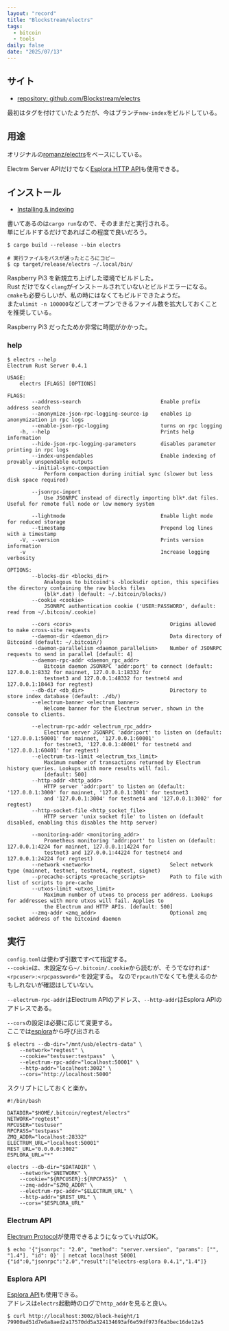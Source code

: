 ```yaml
---
layout: "record"
title: "Blockstream/electrs"
tags:
  - bitcoin
  - tools
daily: false
date: "2025/07/13"
---
```


## サイト

* [repository: github.com/Blockstream/electrs](https://github.com/Blockstream/electrs)

最初はタグを付けていたようだが、今はブランチ`new-index`をビルドしている。

## 用途

オリジナルの[romanz/electrs](./electrs.md)をベースにしている。

Electrm Server APIだけでなく[Esplora HTTP API](https://github.com/blockstream/esplora/blob/master/API.md)も使用できる。

## インストール

* [Installing & indexing](https://github.com/Blockstream/electrs?tab=readme-ov-file#installing--indexing)

書いてあるのは`cargo run`なので、そのままだと実行される。  
単にビルドするだけであればこの程度で良いだろう。

```console
$ cargo build --release --bin electrs

# 実行ファイルをパスが通ったところにコピー
$ cp target/release/electrs ~/.local/bin/
```

Raspberry Pi3 を新規立ち上げした環境でビルドした。  
Rust だけでなく`clang`がインストールされていないとビルドエラーになる。  
`cmake`も必要らしいが、私の時にはなくてもビルドできたようだ。  
また`ulimit -n 100000`などしてオープンできるファイル数を拡大しておくことを推奨している。

Raspberry Pi3 だったためか非常に時間がかかった。

### help

```console
$ electrs --help
Electrum Rust Server 0.4.1

USAGE:
    electrs [FLAGS] [OPTIONS]

FLAGS:
        --address-search                          Enable prefix address search
        --anonymize-json-rpc-logging-source-ip    enables ip anonymization in rpc logs
        --enable-json-rpc-logging                 turns on rpc logging
    -h, --help                                    Prints help information
        --hide-json-rpc-logging-parameters        disables parameter printing in rpc logs
        --index-unspendables                      Enable indexing of provably unspendable outputs
        --initial-sync-compaction
            Perform compaction during initial sync (slower but less disk space required)

        --jsonrpc-import
            Use JSONRPC instead of directly importing blk*.dat files. Useful for remote full node or low memory system

        --lightmode                               Enable light mode for reduced storage
        --timestamp                               Prepend log lines with a timestamp
    -V, --version                                 Prints version information
    -v                                            Increase logging verbosity

OPTIONS:
        --blocks-dir <blocks_dir>
            Analogous to bitcoind's -blocksdir option, this specifies the directory containing the raw blocks files
            (blk*.dat) (default: ~/.bitcoin/blocks/)
        --cookie <cookie>
            JSONRPC authentication cookie ('USER:PASSWORD', default: read from ~/.bitcoin/.cookie)

        --cors <cors>                                Origins allowed to make cross-site requests
        --daemon-dir <daemon_dir>                    Data directory of Bitcoind (default: ~/.bitcoin/)
        --daemon-parallelism <daemon_parallelism>    Number of JSONRPC requests to send in parallel [default: 4]
        --daemon-rpc-addr <daemon_rpc_addr>
            Bitcoin daemon JSONRPC 'addr:port' to connect (default: 127.0.0.1:8332 for mainnet, 127.0.0.1:18332 for
            testnet3 and 127.0.0.1:48332 for testnet4 and 127.0.0.1:18443 for regtest)
        --db-dir <db_dir>                            Directory to store index database (default: ./db/)
        --electrum-banner <electrum_banner>
            Welcome banner for the Electrum server, shown in the console to clients.

        --electrum-rpc-addr <electrum_rpc_addr>
            Electrum server JSONRPC 'addr:port' to listen on (default: '127.0.0.1:50001' for mainnet, '127.0.0.1:60001'
            for testnet3, '127.0.0.1:40001' for testnet4 and '127.0.0.1:60401' for regtest)
        --electrum-txs-limit <electrum_txs_limit>
            Maximum number of transactions returned by Electrum history queries. Lookups with more results will fail.
            [default: 500]
        --http-addr <http_addr>
            HTTP server 'addr:port' to listen on (default: '127.0.0.1:3000' for mainnet, '127.0.0.1:3001' for testnet3
            and '127.0.0.1:3004' for testnet4 and '127.0.0.1:3002' for regtest)
        --http-socket-file <http_socket_file>
            HTTP server 'unix socket file' to listen on (default disabled, enabling this disables the http server)

        --monitoring-addr <monitoring_addr>
            Prometheus monitoring 'addr:port' to listen on (default: 127.0.0.1:4224 for mainnet, 127.0.0.1:14224 for
            testnet3 and 127.0.0.1:44224 for testnet4 and 127.0.0.1:24224 for regtest)
        --network <network>                          Select network type (mainnet, testnet, testnet4, regtest, signet)
        --precache-scripts <precache_scripts>        Path to file with list of scripts to pre-cache
        --utxos-limit <utxos_limit>
            Maximum number of utxos to process per address. Lookups for addresses with more utxos will fail. Applies to
            the Electrum and HTTP APIs. [default: 500]
        --zmq-addr <zmq_addr>                        Optional zmq socket address of the bitcoind daemon
```

## 実行

`config.toml`は使わず引数ですべて指定する。  
`--cookie`は、未設定なら`~/.bitcoin/.cookie`から読むが、そうでなければ`"<rpcuser>:<rpcpassword>"`を設定する。
なので`rpcauth`でなくても使えるのかもしれないが確認はしていない。

`--electrum-rpc-addr`はElectrum APIのアドレス、`--http-addr`はEsplora APIのアドレスである。

`--cors`の設定は必要に応じて変更する。  
ここでは[esplora](./esplora.md)から呼び出される

```console
$ electrs --db-dir="/mnt/usb/electrs-data" \
    --network="regtest" \
    --cookie="testuser:testpass"  \
    --electrum-rpc-addr="localhost:50001" \
    --http-addr="localhost:3002" \
    --cors="http://localhost:5000"
```

スクリプトにしておくと楽か。

```script
#!/bin/bash

DATADIR="$HOME/.bitcoin/regtest/electrs"
NETWORK="regtest"
RPCUSER="testuser"
RPCPASS="testpass"
ZMQ_ADDR="localhost:28332"
ELECTRUM_URL="localhost:50001"
REST_URL="0.0.0.0:3002"
ESPLORA_URL="*"

electrs --db-dir="$DATADIR" \
    --network="$NETWORK" \
    --cookie="${RPCUSER}:${RPCPASS}"  \
    --zmq-addr="$ZMQ_ADDR" \
    --electrum-rpc-addr="$ELECTRUM_URL" \
    --http-addr="$REST_URL" \
    --cors="$ESPLORA_URL"
```

### Electrum API

[Electrum Protocol](https://electrumx.readthedocs.io/en/latest/protocol.html)が使用できるようになっていればOK。

```console
$ echo '{"jsonrpc": "2.0", "method": "server.version", "params": ["", "1.4"], "id": 0}' | netcat localhost 50001
{"id":0,"jsonrpc":"2.0","result":["electrs-esplora 0.4.1","1.4"]}
```

### Esplora API

[Esplora API](https://github.com/blockstream/esplora/blob/master/API.md)も使用できる。  
アドレスは`electrs`起動時のログで`http_addr`を見ると良い。

```console
$ curl http://localhost:3002/block-height/1
79900ad51d7e6a8aed2a17570dd5a324134693af6e59df973f6a3bec16de12a5
```
